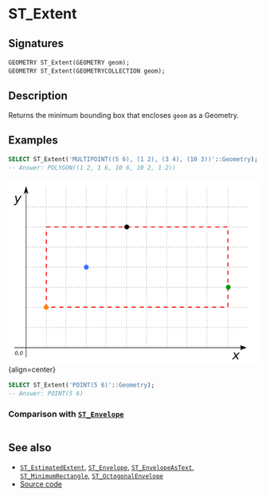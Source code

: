 # ST_Extent

## Signatures

```sql
GEOMETRY ST_Extent(GEOMETRY geom);
GEOMETRY ST_Extent(GEOMETRYCOLLECTION geom);
```

## Description

Returns the minimum bounding box that encloses `geom` as a Geometry.

## Examples

```sql
SELECT ST_Extent('MULTIPOINT((5 6), (1 2), (3 4), (10 3))'::Geometry);
-- Answer: POLYGON((1 2, 1 6, 10 6, 10 2, 1 2))
```

![](./ST_Extent1.png){align=center}

```sql
SELECT ST_Extent('POINT(5 6)'::Geometry);
-- Answer: POINT(5 6)
```

### Comparison with [`ST_Envelope`](./ST_Envelope)

```{include} extent-envelope-cf.md
```

## See also

* [`ST_EstimatedExtent`](../ST_EstimatedExtent),
  [`ST_Envelope`](../ST_Envelope),
  [`ST_EnvelopeAsText`](../ST_EnvelopeAsText),
  [`ST_MinimumRectangle`](../ST_MinimumRectangle),
  [`ST_OctogonalEnvelope`](../ST_OctogonalEnvelope)
* <a href="https://github.com/orbisgis/h2gis/blob/master/h2gis-functions/src/main/java/org/h2gis/functions/spatial/properties/ST_Extent.java" target="_blank">Source code</a>
